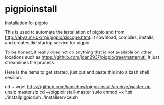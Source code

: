 # pigpioinstall
Installation for pigpio

This is used to automate the installation of pigpio and from http://abyz.me.uk/rpi/pigpio/piscope.html. 
It download, compiles, installs, and creates the startup service for pigpio 

To be honest, it really does not do anything that is not available on other locations such as 
https://github.com/joan2937/pigpio/tree/master/util
It just streamlines the process

Here is the items to get started, just cut and paste this into a bash shell session.

cd ~
wget https://github.com/banichow/pigpioinstall/archive/master.zip
unzip master.zip
cd ~/pigpioinstall-master
sudo chmod +x *.sh
./installpigpiod.sh
./installservice.sh

